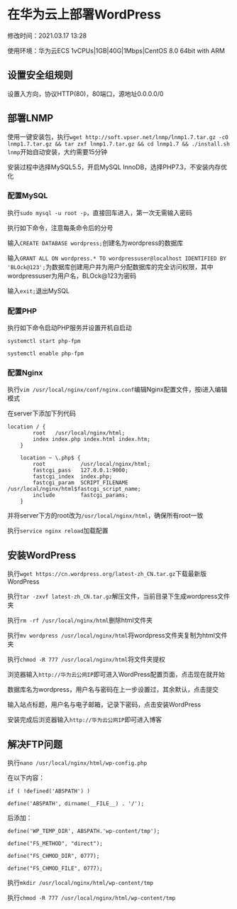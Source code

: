# 在华为云上部署WordPress

修改时间：2021.03.17 13:28

使用环境：华为云ECS 1vCPUs|1GB|40G|1Mbps|CentOS 8.0  64bit with ARM

## 设置安全组规则

设置入方向，协议HTTP(80)，80端口，源地址0.0.0.0/0

## 部署LNMP

使用一键安装包，执行`wget http://soft.vpser.net/lnmp/lnmp1.7.tar.gz -cO lnmp1.7.tar.gz && tar zxf lnmp1.7.tar.gz && cd lnmp1.7 && ./install.sh lnmp`开始自动安装，大约需要15分钟

安装过程中选择MySQL5.5，开启MySQL InnoDB，选择PHP7.3，不安装内存优化

### 配置MySQL

执行`sudo mysql -u root -p`，直接回车进入，第一次无需输入密码

执行如下命令，注意每条命令后的分号

输入`CREATE DATABASE wordpress;`创建名为wordpress的数据库

输入`GRANT ALL ON wordpress.* TO wordpressuser@localhost IDENTIFIED BY 'BLOck@123';`为数据库创建用户并为用户分配数据库的完全访问权限，其中wordpressuser为用户名，BLOck@123为密码

输入`exit;`退出MySQL

### 配置PHP

执行如下命令启动PHP服务并设置开机自启动

```
systemctl start php-fpm

systemctl enable php-fpm
```

### 配置Nginx

执行`vim /usr/local/nginx/conf/nginx.conf`编辑Nginx配置文件，按i进入编辑模式

在server下添加下列代码

```
location / {
        root   /usr/local/nginx/html;
        index index.php index.html index.htm;
    }
```

```
    location ~ \.php$ {
        root           /usr/local/nginx/html;
        fastcgi_pass   127.0.0.1:9000;
        fastcgi_index  index.php;
        fastcgi_param  SCRIPT_FILENAME /usr/local/nginx/html$fastcgi_script_name;
        include        fastcgi_params;
    }
```

并将server下方的root改为`/usr/local/nginx/html`，确保所有root一致

执行`service nginx reload`加载配置

## 安装WordPress

执行`wget https://cn.wordpress.org/latest-zh_CN.tar.gz`下载最新版WordPress

执行`tar -zxvf latest-zh_CN.tar.gz`解压文件，当前目录下生成wordpress文件夹

执行`rm -rf /usr/local/nginx/html`删除html文件夹

执行`mv wordpress /usr/local/nginx/html`将wordpress文件夹复制为html文件夹

执行`chmod -R 777 /usr/local/nginx/html`将文件夹提权

浏览器输入`http://华为云公网IP`即可进入WordPress配置页面，点击现在就开始

数据库名为wordpress，用户名与密码在上一步设置过，其余默认，点击提交

输入站点标题，用户名与电子邮箱，记录下密码，点击安装WordPress

安装完成后浏览器输入`http://华为云公网IP`即可进入博客

## 解决FTP问题

执行`nano /usr/local/nginx/html/wp-config.php`

在以下内容：

```
if ( !defined('ABSPATH') )

define('ABSPATH', dirname(__FILE__) . '/');
```

后添加：

```
define('WP_TEMP_DIR', ABSPATH.'wp-content/tmp');

define("FS_METHOD", "direct");

define("FS_CHMOD_DIR", 0777);

define("FS_CHMOD_FILE", 0777);
```

执行`mkdir /usr/local/nginx/html/wp-content/tmp`

执行`chmod -R 777 /usr/local/nginx/html/wp-content/tmp`